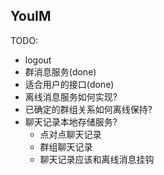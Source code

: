 ## YouIM

TODO:
- logout
- 群消息服务(done)
- 适合用户的接口(done)
- 离线消息服务如何实现?
- 已确定的群组关系如何离线保持?
- 聊天记录本地存储服务?
    - 点对点聊天记录
    - 群组聊天记录
    - 聊天记录应该和离线消息挂钩